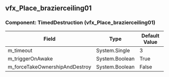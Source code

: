 ## vfx_Place_brazierceiling01

### Component: TimedDestruction (vfx_Place_brazierceiling01)

|Field|Type|Default Value|
|-----|----|-------------|
|m_timeout|System.Single|3|
|m_triggerOnAwake|System.Boolean|True|
|m_forceTakeOwnershipAndDestroy|System.Boolean|False|

